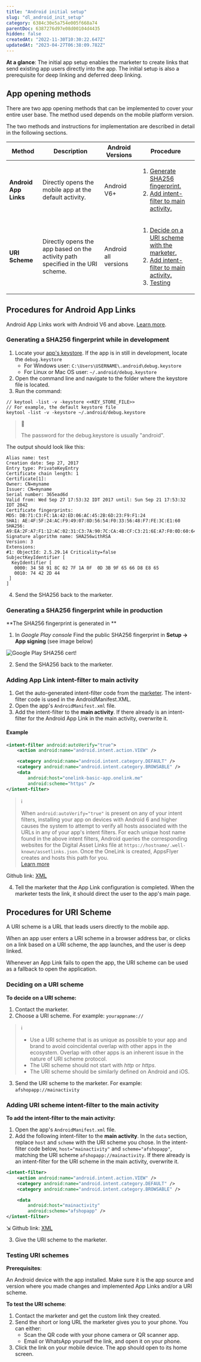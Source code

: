 ```yaml
---
title: "Android initial setup"
slug: "dl_android_init_setup"
category: 6384c30e5a754e005f668a74
parentDoc: 6387276d97e08d00104d4435
hidden: false
createdAt: "2022-11-30T10:30:22.647Z"
updatedAt: "2023-04-27T06:38:09.782Z"
---
```

**At a glance**: The initial app setup enables the marketer to create links that send existing app users directly into the app. The initial setup is also a prerequisite for deep linking and deferred deep linking.

## App opening methods

There are two app opening methods that can be implemented to cover your entire user base. The method used depends on the mobile platform version.

The two methods and instructions for implementation are described in detail in the following sections.

| Method | Description | Android Versions | Procedure |
| --- | --- | --- | --- |
| **Android App Links** | Directly opens the mobile app at the default activity. | Android V6+| <ol><li>[Generate SHA256 fingerprint.](#generating-a-sha256-fingerprint)</li><li> [Add intent-filter to main activity.](#adding-app-link-intent-filter-to-main-activity)</li></ol>|
| **URI Scheme** | Directly opens the app based on the activity path specified in the URI scheme. | Android all versions | <ol><li>[Decide on a URI scheme with the marketer.](#deciding-on-a-uri-scheme) </li><li> [Add intent-filter to main activity.](#adding-uri-scheme-intent-filter-to-the-main-activity) </li><li> [Testing](#testing-uri-schemes) </li></ol>| 

## Procedures for Android App Links
Android App Links work with Android V6 and above. [Learn more](https://support.appsflyer.com/hc/en-us/articles/115005314223).

### Generating a SHA256 fingerprint while in development

1. Locate your [app's keystore](https://developer.android.com/training/articles/keystore).
If the app is in still in development, locate the `debug.keystore`
   * For Windows user: `C:\Users\USERNAME\.android\debug.keystore`
   * For Linux or Mac OS user: `~/.android/debug.keystore`
2. Open the command line and navigate to the folder where the keystore file is located.
3. Run the command:
    
```shell
// keytool -list -v -keystore <<KEY_STORE_FILE>>
// For example, the default keystore file 
keytool -list -v -keystore ~/.android/debug.keystore
```

> 🚧 
>
> The password for the debug.keystore is usually \"android\".

The output should look like this:

```text 
Alias name: test
Creation date: Sep 27, 2017
Entry type: PrivateKeyEntry
Certificate chain length: 1
Certificate[1]:
Owner: CN=myname
Issuer: CN=myname
Serial number: 365ead6d
Valid from: Wed Sep 27 17:53:32 IDT 2017 until: Sun Sep 21 17:53:32 IDT 2042
Certificate fingerprints:
MD5: DB:71:C3:FC:1A:42:ED:06:AC:45:2B:6D:23:F9:F1:24
SHA1: AE:4F:5F:24:AC:F9:49:07:8D:56:54:F0:33:56:48:F7:FE:3C:E1:60
SHA256: A9:EA:2F:A7:F1:12:AC:02:31:C3:7A:90:7C:CA:4B:CF:C3:21:6E:A7:F0:0D:60:64:4F:4B:5B:2A:D3:E1:86:C9
Signature algorithm name: SHA256withRSA
Version: 3
Extensions:
#1: ObjectId: 2.5.29.14 Criticality=false
SubjectKeyIdentifier [
  KeyIdentifier [
   0000: 34 58 91 8C 02 7F 1A 0F  0D 3B 9F 65 66 D8 E8 65 
   0010: 74 42 2D 44                    
 ]
]
```

4. Send the SHA256 back to the marketer. 

### Generating a SHA256 fingerprint while in production

**The SHA256 fingerprint is generated in **

1. In *Google Play console* Find the public SHA256 fingerprint in **Setup -> App signing** (see image below)

![Google Play SHA256 cert!](https://files.readme.io/8574437-Screenshot_2023-11-27_at_11.30.43.png "Google Play SHA256 cert")

2. Send the SHA256 back to the marketer. 

### Adding App Link intent-filter to main activity

1. Get the auto-generated intent-filter code from the [marketer](https://support.appsflyer.com/hc/en-us/articles/207032246#add-redirection-logic-for-existing-app-users). The intent-filter code is used in the AndroidManifest.XML. 
2. Open the app's `AndroidManifest.xml` file.
3. Add the intent-filter to the **main activity**.
If there already is an intent-filter for the Android App Link in the main activity, overwrite it. 

#### Example

```xml XML
<intent-filter android:autoVerify="true">
    <action android:name="android.intent.action.VIEW" />

    <category android:name="android.intent.category.DEFAULT" />
    <category android:name="android.intent.category.BROWSABLE" />
    <data
        android:host="onelink-basic-app.onelink.me"
        android:scheme="https" />
</intent-filter>
```

> ℹ️
>
> When `android:autoVerify="true"` is present on any of your intent filters, installing your app on devices with Android 6 and higher causes the system to attempt to verify all hosts associated with the URLs in any of your app's intent filters. 
> For each unique host name found in the above intent filters, Android queries the corresponding websites for the Digital Asset Links file at `https://hostname/.well-known/assetlinks.json`. Once the OneLink is created, AppsFlyer creates and hosts this path for you.  
> [Learn more](https://developer.android.com/training/app-links/verify-site-associations#request-verify)

Github link: [XML](https://github.com/AppsFlyerSDK/appsflyer-onelink-android-sample-apps/blob/5b202b983b33d62bd5d80102ab27f17e2b1cb25f/java/basic_app/app/src/main/AndroidManifest.xml#L39-L49)

4. Tell the marketer that the App Link configuration is completed.
When the marketer tests the link, it should direct the user to the app's main page.

## Procedures for URI Scheme

A URI scheme is a URL that leads users directly to the mobile app. 

When an app user enters a URI scheme in a browser address bar, or clicks on a link based on a URI scheme, the app launches, and the user is deep linked.

Whenever an App Link fails to open the app, the URI scheme can be used as a fallback to open the application.

### Deciding on a URI scheme

**To decide on a URI scheme:**
1. Contact the marketer. 
2. Choose a URI scheme. For example: `yourappname://`
> ℹ️
>
> * Use a URI scheme that is as unique as possible to your app and brand to avoid coincidental overlap with other apps in the ecosystem. Overlap with other apps is an inherent issue in the nature of URI scheme protocol.
> * The URI scheme should not start with *http* or *https*.
> * The URI scheme should be similarly defined on Android and iOS.

3. Send the URI scheme to the marketer. For example: `afshopapp://mainactivity` 

### Adding URI scheme intent-filter to the main activity

**To add the intent-filter to the main activity:**

1. Open the app's `AndroidManifest.xml` file.
2. Add the following intent-filter to the **main activity**.
In the `data` section, replace `host` and `scheme` with the URI scheme you chose. In the intent-filter code below, `host="mainactivity"` and `scheme="afshopapp"`, matching the URI scheme `afshopapp://mainactivity`.
If there already is an intent-filter for the URI scheme in the main activity, overwrite it.

```xml XML
<intent-filter>
    <action android:name="android.intent.action.VIEW" />
    <category android:name="android.intent.category.DEFAULT" />
    <category android:name="android.intent.category.BROWSABLE" />

    <data
        android:host="mainactivity"
        android:scheme="afshopapp" />
</intent-filter>
```

⇲ Github link: [XML][uri_intent_filter]

3. Give the URI scheme to the marketer.

[uri_intent_filter]: https://github.com/AppsFlyerSDK/appsflyer-onelink-android-sample-apps/blob/5b202b983b33d62bd5d80102ab27f17e2b1cb25f/java/basic_app/app/src/main/AndroidManifest.xml#L29-L38

### Testing URI schemes

**Prerequisites**:

An Android device with the app installed. Make sure it is the app source and version where you made changes and implemented App Links and/or a URI scheme.

**To test the URI scheme**:

1. Contact the marketer and get the custom link they created.
2. Send the short or long URL the marketer gives you to your phone. You can either:
   * Scan the QR code with your phone camera or QR scanner app.
   * Email or WhatsApp yourself the link, and open it on your phone.
3. Click the link on your mobile device.
The app should open to its home screen.

[1]: https://support.appsflyer.com/hc/en-us/articles/207033836?__hstc=215508872.986091deeadbd815ef04121e1d880589.1586684365062.1591196345127.1591212728952.29&__hssc=215508872.2.1591212728952&__hsfp=3667076369 "Title"